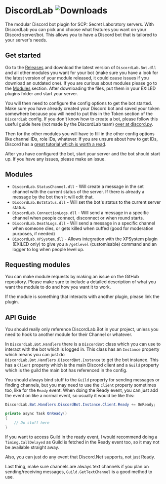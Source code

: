 # DiscordLab ![Downloads](https://img.shields.io/github/downloads/JayXTQ/DiscordLab/total)

The modular Discord bot plugin for SCP: Secret Laboratory servers. With DiscordLab you can pick and choose what
features you want on your Discord server/bot. This allows you to have a Discord bot that is tailored to your server's needs.

## Get started

Go to the [Releases](https://github.com/JayXTQ/DiscordLab/releases) and download the latest version
of `DiscordLab.Bot.dll` and all other modules you want for your bot (make sure you have a look for the latest version of your module released, 
it could cause issues if you download an outdated one). If you are curious about modules please go to
the [Modules](#modules) section. After downloading the files, put them in your EXILED plugins folder and start
your server.

You will then need to configure the config options to get the bot started. Make sure you have already created
your Discord bot and saved your token somewhere because you will need to put this in the Token section of the
`DiscordLab` config. If you don't know how to create a bot, please follow this
useful guide here (not made by the DiscordLab team) [over at discord.py](https://discordpy.readthedocs.io/en/stable/discord.html).

Then for the other modules you will have to fill in the other config options like channel IDs, role IDs, whatever.
If you are unsure about how to get IDs, Discord has a 
[great tutorial which is worth a read](https://support.discord.com/hc/en-us/articles/206346498-Where-can-I-find-my-User-Server-Message-ID).

After you have configured the bot, start your server and the bot should start up. If you have any issues, please make an issue.

## Modules

- `DiscordLab.StatusChannel.dll` - Will create a message in the set channel with the current status of the server. If there is already a message by the bot then it will edit that.
- `DiscordLab.BotStatus.dll` - Will set the bot's status to the current server status.
- `DiscordLab.ConnectionLogs.dll` - Will send a message in a specific channel when people connect, disconnect or when round starts.
- `DiscordLab.DeathLogs.dll` - Will send a message in a specific channel when someone dies, or gets killed when cuffed (good for moderation purposes, if needed)
- `DiscordLab.XPSystem.dll` - Allows integration with the XPSystem plugin (EXILED only) to give you a `/getlevel` (customisable) command and an logger to log when people level up.

## Requesting modules

You can make module requests by making an issue on the GitHub repository. Please make sure
to include a detailed description of what you want the module to do and how you want it to work.

If the module is something that interacts with another plugin, please link the plugin.

## API Guide

You should really only reference DiscordLab.Bot in your project, unless you need to hook to another module for their Channel or whatever.

In `DiscordLab.Bot.Handlers` there is a `DiscordBot` class which you can use to interact with the bot which is logged in.
This class has an `Instance` property which means you can just do `DiscordLab.Bot.Handlers.DiscordBot.Instance` to get the bot instance. This has
a `Client` property which is the main Discord client and a `Guild` property which is the guild the main bot has referenced in the config.

You should always bind stuff to the `Guild` property for sending messages or finding channels, but you may need to
use the `Client` property sometimes too, like for the `Ready` event. When doing the Ready event, you can just add the
event on like a normal event, so usually it would be like this:

```cs
DiscordLab.Bot.Handlers.DiscordBot.Instance.Client.Ready += OnReady;
```

```cs
private async Task OnReady()
{
    // Do stuff here
}
```

If you want to access Guild in the ready event, I would recommend doing a `Timing.CallDelayed` as Guild is fetched in the Ready
event too, so it may not be available straight away.

Also, you can just do any event that Discord.Net supports, not just Ready.

Last thing, make sure channels are always text channels if you plan on sending/receiving messages, `Guild.GetTextChannel` is a good method to use.
